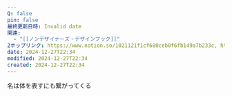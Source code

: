 ```yaml
---
Q: false
pin: false
最終更新日時: Invalid date
関連:
  - "[[ノンデザイナーズ・デザインブック]]"
2ホップリンク: https://www.notion.so/1021121f1cf680ceb0f6fb149a7b233c, https://www.notion.so/747827c179d544feaa11e27c2985563c, https://www.notion.so/dbec5cd91a984b68b721b81f0668854f
date: 2024-12-27T22:34
modified: 2024-12-27T22:34
created: 2024-12-27T22:34
---
```

  

名は体を表すにも繋がってくる